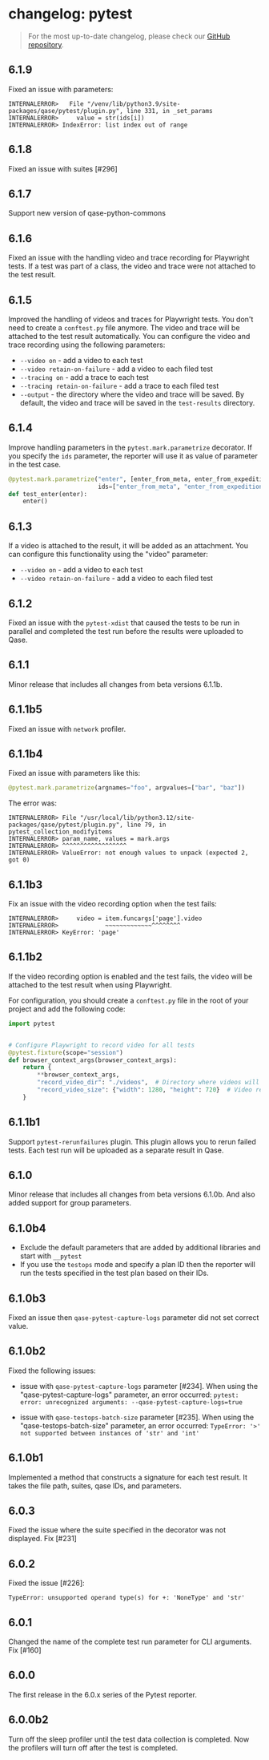 # changelog: pytest

> For the most up-to-date changelog, please check our [GitHub repository](https://github.com/qase-tms/qase-python/blob/main/qase-pytest/changelog.md).




## 6.1.9


Fixed an issue with parameters:

```log
INTERNALERROR>   File "/venv/lib/python3.9/site-packages/qase/pytest/plugin.py", line 331, in _set_params
INTERNALERROR>     value = str(ids[i])
INTERNALERROR> IndexError: list index out of range
```

## 6.1.8


Fixed an issue with suites [#296]

## 6.1.7


Support new version of qase-python-commons 

## 6.1.6


Fixed an issue with the handling video and trace recording for Playwright tests. If a test was part of a class, the video
and trace were not attached to the test result.

## 6.1.5


Improved the handling of videos and traces for Playwright tests.
You don't need to create a `conftest.py` file anymore. The video and trace will be attached to the test result
automatically.
You can configure the video and trace recording using the following parameters:

- `--video on` - add a video to each test
- `--video retain-on-failure` - add a video to each filed test
- `--tracing on` - add a trace to each test
- `--tracing retain-on-failure` - add a trace to each filed test
- `--output` - the directory where the video and trace will be saved. By default, the video and trace will be saved in
  the `test-results` directory.

## 6.1.4


Improve handling parameters in the `pytest.mark.parametrize` decorator.
If you specify the `ids` parameter, the reporter will use it as value of parameter in the test case.

```python
@pytest.mark.parametrize("enter", [enter_from_meta, enter_from_expedition, enter_from_news],
                         ids=["enter_from_meta", "enter_from_expedition", "enter_from_news"])
def test_enter(enter):
    enter()
```

## 6.1.3


If a video is attached to the result, it will be added as an attachment.
You can configure this functionality using the "video" parameter:

- `--video on` - add a video to each test
- `--video retain-on-failure` - add a video to each filed test

## 6.1.2


Fixed an issue with the `pytest-xdist` that caused the tests to be run in parallel and completed the test run before the
results were uploaded to Qase.

## 6.1.1


Minor release that includes all changes from beta versions 6.1.1b.

## 6.1.1b5


Fixed an issue with `network` profiler.

## 6.1.1b4


Fixed an issue with parameters like this:

```python
@pytest.mark.parametrize(argnames="foo", argvalues=["bar", "baz"])
```  

The error was:

```log
INTERNALERROR> File "/usr/local/lib/python3.12/site-packages/qase/pytest/plugin.py", line 79, in pytest_collection_modifyitems
INTERNALERROR> param_name, values = mark.args
INTERNALERROR> ^^^^^^^^^^^^^^^^^^
INTERNALERROR> ValueError: not enough values to unpack (expected 2, got 0)
```

## 6.1.1b3


Fix an issue with the video recording option when the test fails:

```log
INTERNALERROR>     video = item.funcargs['page'].video
INTERNALERROR>             ~~~~~~~~~~~~~^^^^^^^^
INTERNALERROR> KeyError: 'page'
```

## 6.1.1b2


If the video recording option is enabled and the test fails, the video will be attached to the test result when using
Playwright.

For configuration, you should create a `conftest.py` file in the root of your project and add the following code:

```python
import pytest


# Configure Playwright to record video for all tests
@pytest.fixture(scope="session")
def browser_context_args(browser_context_args):
    return {
        **browser_context_args,
        "record_video_dir": "./videos",  # Directory where videos will be saved
        "record_video_size": {"width": 1280, "height": 720}  # Video resolution
    }
```

## 6.1.1b1


Support `pytest-rerunfailures` plugin. This plugin allows you to rerun failed tests.
Each test run will be uploaded as a separate result in Qase.

## 6.1.0


Minor release that includes all changes from beta versions 6.1.0b.
And also added support for group parameters.

## 6.1.0b4


- Exclude the default parameters that are added by additional libraries and start with `__pytest`
- If you use the `testops` mode and specify a plan ID then the reporter will run the tests specified in the test plan
  based on their IDs.

## 6.1.0b3


Fixed an issue then `qase-pytest-capture-logs` parameter did not set correct value.

## 6.1.0b2


Fixed the following issues:

- issue with `qase-pytest-capture-logs` parameter [#234].
  When using the "qase-pytest-capture-logs" parameter, an error occurred:
  `pytest: error: unrecognized arguments: --qase-pytest-capture-logs=true`

- issue with `qase-testops-batch-size` parameter [#235].
  When using the "qase-testops-batch-size" parameter, an error occurred:
  `TypeError: '>' not supported between instances of 'str' and 'int'`

## 6.1.0b1


Implemented a method that constructs a signature for each test result.
It takes the file path, suites, qase IDs, and parameters.

## 6.0.3


Fixed the issue where the suite specified in the decorator was not displayed. Fix [#231]

## 6.0.2


Fixed the issue [#226]:

```log
TypeError: unsupported operand type(s) for +: 'NoneType' and 'str'
```

## 6.0.1


Changed the name of the complete test run parameter for CLI arguments. Fix [#160]

## 6.0.0


The first release in the 6.0.x series of the Pytest reporter.

## 6.0.0b2


Turn off the sleep profiler until the test data collection is completed.
Now the profilers will turn off after the test is completed.
